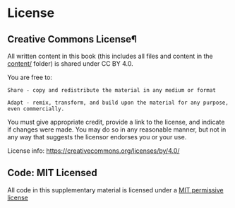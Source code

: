 # License

## Creative Commons License¶

All written content in this book (this includes all files and content in the [content/](https://github.com/TomMonks/des_sharing_lit_review) folder) is shared under CC BY 4.0.

You are free to:

    Share - copy and redistribute the material in any medium or format

    Adapt - remix, transform, and build upon the material for any purpose, even commercially.

You must give appropriate credit, provide a link to the license, and indicate if changes were made. You may do so in any reasonable manner, but not in any way that suggests the licensor endorses you or your use.

License info: https://creativecommons.org/licenses/by/4.0/

## Code: MIT Licensed

All code in this supplementary material is licensed under a [MIT permissive license](https://github.com/TomMonks/des_sharing_lit_review/blob/main/LICENSE)

